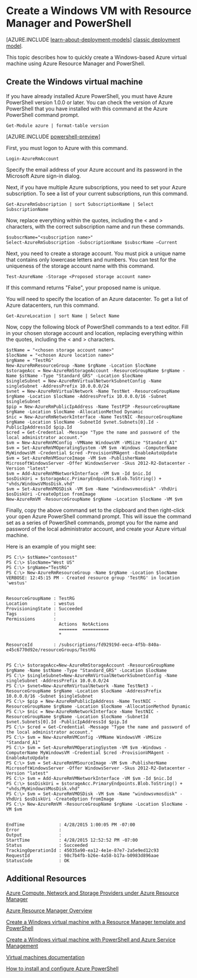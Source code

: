 <properties
	pageTitle="Create a Windows VM | Microsoft Azure"
	description="Use Azure PowerShell and Resource Manager templates to easily create a new Windows virtual machine."
	services="virtual-machines"
	documentationCenter=""
	authors="davidmu1"
	manager="timlt"
	editor=""
	tags="azure-resource-manager"/>

<tags
	ms.service="virtual-machines"
	ms.workload="infrastructure-services"
	ms.tgt_pltfrm="na"
	ms.devlang="na"
	ms.topic="article"
	ms.date="10/08/2015"
	ms.author="davidmu"/>

# Create a Windows VM with Resource Manager and PowerShell

[AZURE.INCLUDE [learn-about-deployment-models](../../includes/learn-about-deployment-models-rm-include.md)] [classic deployment model](virtual-machines-create-windows-powershell-service-manager.md).

This topic describes how to quickly create a Windows-based Azure virtual machine using Azure Resource Manager and PowerShell.

## Create the Windows virtual machine

If you have already installed Azure PowerShell, you must have Azure PowerShell version 1.0.0 or later. You can check the version of Azure PowerShell that you have installed with this command at the Azure PowerShell command prompt.

	Get-Module azure | format-table version

[AZURE.INCLUDE [powershell-preview](../../includes/powershell-preview-inline-include.md)]

First, you must logon to Azure with this command.

	Login-AzureRmAccount

Specify the email address of your Azure account and its password in the Microsoft Azure sign-in dialog.

Next, if you have multiple Azure subscriptions, you need to set your Azure subscription. To see a list of your current subscriptions, run this command.

	Get-AzureRmSubscription | sort SubscriptionName | Select SubscriptionName

Now, replace everything within the quotes, including the < and > characters, with the correct subscription name and run these commands.

	$subscrName="<subscription name>"
	Select-AzureRmSubscription -SubscriptionName $subscrName –Current

Next, you need to create a storage account. You must pick a unique name that contains only lowercase letters and numbers. You can test for the uniqueness of the storage account name with this command.

	Test-AzureName -Storage <Proposed storage account name>

If this command returns "False", your proposed name is unique.

You will need to specify the location of an Azure datacenter. To get a list of Azure datacenters, run this command.

	Get-AzureLocation | sort Name | Select Name

Now, copy the following block of PowerShell commands to a text editor. Fill in your chosen storage account and location, replacing everything within the quotes, including the < and > characters.

	$stName = "<chosen storage account name>"
	$locName = "<chosen Azure location name>"
	$rgName = "TestRG"
	New-AzureRmResourceGroup -Name $rgName -Location $locName
	$storageAcc = New-AzureRmStorageAccount -ResourceGroupName $rgName -Name $stName -Type "Standard_GRS" -Location $locName
	$singleSubnet = New-AzureRmVirtualNetworkSubnetConfig -Name singleSubnet -AddressPrefix 10.0.0.0/24
	$vnet = New-AzureRmVirtualNetwork -Name TestNet -ResourceGroupName $rgName -Location $locName -AddressPrefix 10.0.0.0/16 -Subnet $singleSubnet
	$pip = New-AzureRmPublicIpAddress -Name TestPIP -ResourceGroupName $rgName -Location $locName -AllocationMethod Dynamic
	$nic = New-AzureRmNetworkInterface -Name TestNIC -ResourceGroupName $rgName -Location $locName -SubnetId $vnet.Subnets[0].Id -PublicIpAddressId $pip.Id
	$cred = Get-Credential -Message "Type the name and password of the local administrator account."
	$vm = New-AzureRmVMConfig -VMName WindowsVM -VMSize "Standard_A1"
	$vm = Set-AzureRmVMOperatingSystem -VM $vm -Windows -ComputerName MyWindowsVM -Credential $cred -ProvisionVMAgent -EnableAutoUpdate
	$vm = Set-AzureRmVMSourceImage -VM $vm -PublisherName MicrosoftWindowsServer -Offer WindowsServer -Skus 2012-R2-Datacenter -Version "latest"
	$vm = Add-AzureRmVMNetworkInterface -VM $vm -Id $nic.Id
	$osDiskUri = $storageAcc.PrimaryEndpoints.Blob.ToString() + "vhds/WindowsVMosDisk.vhd"
	$vm = Set-AzureRmVMOSDisk -VM $vm -Name "windowsvmosdisk" -VhdUri $osDiskUri -CreateOption fromImage
	New-AzureRmVM -ResourceGroupName $rgName -Location $locName -VM $vm

Finally, copy the above command set to the clipboard and then right-click your open Azure PowerShell command prompt. This will issue the command set as a series of PowerShell commands, prompt you for the name and password of the local administrator account, and create your Azure virtual machine.

Here is an example of you might see:

	PS C:\> $stName="contosost"
	PS C:\> $locName="West US"
	PS C:\> $rgName="TestRG"
	PS C:\> New-AzureRmResourceGroup -Name $rgName -Location $locName
	VERBOSE: 12:45:15 PM - Created resource group 'TestRG' in location 'westus'


	ResourceGroupName : TestRG
	Location          : westus
	ProvisioningState : Succeeded
	Tags              :
	Permissions       :
	                    Actions  NotActions
	                    =======  ==========
	                    *

	ResourceId        : /subscriptions/fd92919d-eeca-4f5b-840a-e45c6770d92e/resourceGroups/TestRG


	PS C:\> $storageAcc=New-AzureRmStorageAccount -ResourceGroupName $rgName -Name $stName -Type "Standard_GRS" -Location $locName
	PS C:\> $singleSubnet=New-AzureRmVirtualNetworkSubnetConfig -Name singleSubnet -AddressPrefix 10.0.0.0/24
	PS C:\> $vnet=New-AzureRmVirtualNetwork -Name TestNet3 -ResourceGroupName $rgName -Location $locName -AddressPrefix 10.0.0.0/16 -Subnet $singleSubnet
	PS C:\> $pip = New-AzureRmPublicIpAddress -Name TestNIC -ResourceGroupName $rgName -Location $locName -AllocationMethod Dynamic
	PS C:\> $nic = New-AzureRmNetworkInterface -Name TestNIC -ResourceGroupName $rgName -Location $locName -SubnetId $vnet.Subnets[0].Id -PublicIpAddressId $pip.Id
	PS C:\> $cred = Get-Credential -Message "Type the name and password of the local administrator account."
	PS C:\> $vm = New-AzureRmVMConfig -VMName WindowsVM -VMSize "Standard_A1"
	PS C:\> $vm = Set-AzureRmVMOperatingSystem -VM $vm -Windows -ComputerName MyWindowsVM -Credential $cred -ProvisionVMAgent -EnableAutoUpdate
	PS C:\> $vm = Set-AzureRmVMSourceImage -VM $vm -PublisherName MicrosoftWindowsServer -Offer WindowsServer -Skus 2012-R2-Datacenter -Version "latest"
	PS C:\> $vm = Add-AzureRmVMNetworkInterface -VM $vm -Id $nic.Id
	PS C:\> $osDiskUri = $storageAcc.PrimaryEndpoints.Blob.ToString() + "vhds/MyWindowsVMosDisk.vhd"
	PS C:\> $vm = Set-AzureRmVMOSDisk -VM $vm -Name "windowsvmosdisk" -VhdUri $osDiskUri -CreateOption fromImage
	PS C:\> New-AzureRmVM -ResourceGroupName $rgName -Location $locName -VM $vm


	EndTime             : 4/28/2015 1:00:05 PM -07:00
	Error               :
	Output              :
	StartTime           : 4/28/2015 12:52:52 PM -07:00
	Status              : Succeeded
	TrackingOperationId : 45035a90-ea12-4e1e-87e7-2a5e9ed12c93
	RequestId           : 98c7b4fb-b26e-4a58-b17a-b0983d896aae
	StatusCode          : OK

## Additional Resources

[Azure Compute, Network and Storage Providers under Azure Resource Manager](virtual-machines-azurerm-versus-azuresm.md)

[Azure Resource Manager Overview](resource-group-overview.md)

[Create a Windows virtual machine with a Resource Manager template and PowerShell](virtual-machines-create-windows-powershell-resource-manager-template-simple.md)

[Create a Windows virtual machine with PowerShell and Azure Service Management](virtual-machines-create-windows-powershell-service-manager.md)

[Virtual machines documentation](http://azure.microsoft.com/documentation/services/virtual-machines/)

[How to install and configure Azure PowerShell](install-configure-powershell.md)
